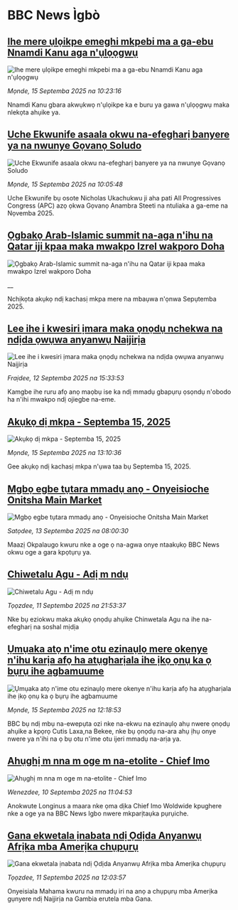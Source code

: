 # BBC News Ìgbò## [Ihe mere ụlọikpe emeghi mkpebi ma a ga-ebu Nnamdi Kanu aga n'ụlọọgwụ](https://www.bbc.com/igbo/articles/c9wdgjg81kpo?at_medium=RSS&at_campaign=rss?at_campaign=githubrss)![Ihe mere ụlọikpe emeghi mkpebi ma a ga-ebu Nnamdi Kanu aga n'ụlọọgwụ](https://ichef.bbci.co.uk/ace/ws/240/cpsprodpb/8659/live/9bd28540-8f31-11f0-b391-6936825093bd.png)_Mọnde, 15 Septemba 2025 na 10:23:16_Nnamdi Kanu gbara akwụkwọ n'ụlọikpe ka e buru ya gawa n'ụlọọgwụ maka nlekọta ahụike ya.## [Uche Ekwunife asaala okwu na-efegharị banyere ya na nwunye Gọvanọ Soludo](https://www.bbc.com/igbo/articles/c8jmejy4gdlo?at_medium=RSS&at_campaign=rss?at_campaign=githubrss)![Uche Ekwunife asaala okwu na-efegharị banyere ya na nwunye Gọvanọ Soludo](https://ichef.bbci.co.uk/ace/ws/240/cpsprodpb/86a0/live/24a375f0-921b-11f0-b391-6936825093bd.jpg)_Mọnde, 15 Septemba 2025 na 10:05:48_Uche Ekwunife bụ osote Nicholas Ukachukwu ji aha pati All Progressives Congress (APC) azọ ọkwa Gọvanọ Anambra Steeti na ntuliaka a ga-eme na Nọvemba 2025.## [Ọgbakọ Arab-Islamic summit na-aga n'ihu na Qatar iji kpaa maka mwakpo Izrel wakporo Doha](https://www.bbc.co.uk/igbo/live/cgr9ekd99rxt?at_medium=RSS&at_campaign=rss?at_campaign=githubrss)![Ọgbakọ Arab-Islamic summit na-aga n'ihu na Qatar iji kpaa maka mwakpo Izrel wakporo Doha](https://ichef.bbci.co.uk/ace/standard/240/cpsprodpb/bd60/live/775a5dd0-9208-11f0-84c8-99de564f0440.jpg)__Nchịkọta akụkọ ndị kachasị mkpa mere na mbaụwa n'ọnwa Sepụtemba 2025.## [Lee ihe i kwesiri ịmara maka ọnọdụ nchekwa na ndịda ọwụwa anyanwụ Naịjirịa ](https://www.bbc.com/igbo/articles/czxp0egq1l0o?at_medium=RSS&at_campaign=rss?at_campaign=githubrss)![Lee ihe i kwesiri ịmara maka ọnọdụ nchekwa na ndịda ọwụwa anyanwụ Naịjirịa ](https://ichef.bbci.co.uk/ace/ws/240/cpsprodpb/7a44/live/ae0c0190-784e-11f0-8071-1788c7e8ae0e.jpg)_Fraịdee, 12 Septemba 2025 na 15:33:53_Kamgbe ihe ruru afọ anọ maọbụ ise ka ndị mmadụ gbapụrụ ọsọndụ n'obodo ha n'ihi mwakpo ndị ojiegbe na-eme.## [Akụkọ dị mkpa - Septemba 15, 2025](https://www.bbc.com/igbo/articles/c5yk0k4y23qo?at_medium=RSS&at_campaign=rss?at_campaign=githubrss)![Akụkọ dị mkpa - Septemba 15, 2025](https://ichef.bbci.co.uk/ace/ws/240/cpsprodpb/f1a0/live/52df1610-60be-11f0-a40e-a1af2950b220.jpg)_Mọnde, 15 Septemba 2025 na 13:10:36_Gee akụkọ ndị kachasị mkpa n'ụwa taa bụ Septemba 15, 2025.## [Mgbọ egbe tụtara mmadụ anọ - Onyeisioche Onitsha Main Market](https://www.bbc.com/igbo/articles/c5yg7kn0yrgo?at_medium=RSS&at_campaign=rss?at_campaign=githubrss)![Mgbọ egbe tụtara mmadụ anọ - Onyeisioche Onitsha Main Market](https://ichef.bbci.co.uk/ace/ws/240/cpsprodpb/7e85/live/8daecff0-9076-11f0-8846-9bcb3d85cb2b.jpg)_Satọdee, 13 Septemba 2025 na 08:00:30_Maazị Okpalaugo kwuru nke a oge ọ na-agwa onye ntaakụkọ BBC News okwu oge a gara kpọtụrụ ya.## [Chiwetalu Agu - Adị m ndụ](https://www.bbc.com/igbo/articles/c20v3rr8yd5o?at_medium=RSS&at_campaign=rss?at_campaign=githubrss)![Chiwetalu Agu - Adị m ndụ](https://ichef.bbci.co.uk/ace/ws/240/cpsprodpb/e248/live/90234fe0-8f59-11f0-8fab-85f9fe468d17.jpg)_Tọọzdee, 11 Septemba 2025 na 21:53:37_Nke bụ eziokwu maka akụkọ ọnọdụ ahụike Chinwetala Agu na ihe na-efegharị na soshal mịdịa## [Ụmụaka atọ n'ime otu ezinaụlọ mere okenye n'ihu karịa afọ ha atụgharịala ihe ịkọ ọnụ ka ọ bụrụ ihe agbamuume](https://www.bbc.com/igbo/articles/cx27vdjvv20o?at_medium=RSS&at_campaign=rss?at_campaign=githubrss)![Ụmụaka atọ n'ime otu ezinaụlọ mere okenye n'ihu karịa afọ ha atụgharịala ihe ịkọ ọnụ ka ọ bụrụ ihe agbamuume](https://ichef.bbci.co.uk/ace/ws/240/cpsprodpb/8e5e/live/897bb9c0-8da6-11f0-9cf6-cbf3e73ce2b9.jpg)_Mọnde, 15 Septemba 2025 na 12:18:53_BBC bụ ndị mbụ na-ewepụta ozi nke na-ekwu na ezinaụlọ ahụ nwere ọnọdụ ahụike a kpọrọ Cutis Laxa,na Bekee, nke bụ ọnọdụ na-ara ahụ ịhụ onye nwere ya n'ihi na ọ bụ otu n'ime otu ijeri mmadụ na-arịa ya.## [Ahụghị m nna m oge m na-etolite - Chief Imo](https://www.bbc.com/igbo/articles/c77dx64yk5no?at_medium=RSS&at_campaign=rss?at_campaign=githubrss)![Ahụghị m nna m oge m na-etolite - Chief Imo](https://ichef.bbci.co.uk/ace/ws/240/cpsprodpb/3e75/live/be415950-8e35-11f0-8bfd-43c7ca883cc7.png)_Wenezdee, 10 Septemba 2025 na 11:04:53_Anokwute Longinus a maara nke ọma dịka Chief Imo Woldwide kpughere nke a oge ya na BBC News Igbo nwere mkparịtaụka pụrụiche.## [Gana ekwetala ịnabata ndị Ọdịda Anyanwụ Afrịka mba Amerịka chụpụrụ](https://www.bbc.com/igbo/articles/clyx79z9xk9o?at_medium=RSS&at_campaign=rss?at_campaign=githubrss)![Gana ekwetala ịnabata ndị Ọdịda Anyanwụ Afrịka mba Amerịka chụpụrụ](https://ichef.bbci.co.uk/ace/ws/240/cpsprodpb/4f2b/live/0f0652a0-8edb-11f0-bb83-ad56c4d5c170.jpg)_Tọọzdee, 11 Septemba 2025 na 12:03:57_Onyeisiala Mahama kwuru na mmadụ iri na anọ a chụpụrụ mba Amerịka gụnyere ndị Naịjirịa na Gambia erutela mba Gana.